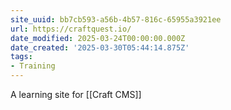 ```yaml
---
site_uuid: bb7cb593-a56b-4b57-816c-65955a3921ee
url: https://craftquest.io/
date_modified: 2025-03-24T00:00:00.000Z
date_created: '2025-03-30T05:44:14.875Z'
tags:
- Training
---
```




A learning site for [[Craft CMS]]
